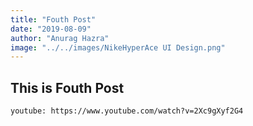 ```yaml
---
title: "Fouth Post"
date: "2019-08-09"
author: "Anurag Hazra"
image: "../../images/NikeHyperAce UI Design.png"
---
```


## This is Fouth Post

`youtube: https://www.youtube.com/watch?v=2Xc9gXyf2G4` 